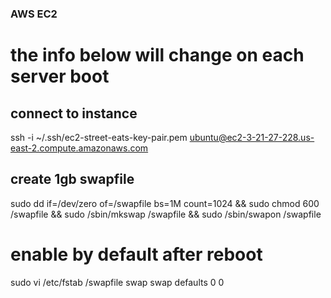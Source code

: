 ### AWS EC2
# the info below will change on each server boot

## connect to instance
ssh -i ~/.ssh/ec2-street-eats-key-pair.pem ubuntu@ec2-3-21-27-228.us-east-2.compute.amazonaws.com

## create 1gb swapfile
sudo dd if=/dev/zero of=/swapfile bs=1M count=1024 &&
sudo chmod 600 /swapfile  &&
sudo /sbin/mkswap /swapfile &&
sudo /sbin/swapon /swapfile
# enable by default after reboot
sudo vi /etc/fstab
/swapfile swap swap defaults 0 0